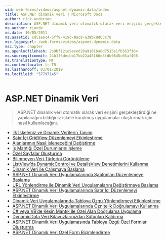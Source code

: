 ```yaml
---
uid: web-forms/videos/aspnet-dynamic-data/index
title: ASP.NET dinamik veri | Microsoft Docs
author: rick-anderson
description: ASP.NET dinamik veri otomatik olarak veri erişimi gerçekleştirdiği ne yapılacağını bildiğiniz iskele kurulmuş uygulamalar oluşturmak için nasıl kullanılacağını.
ms.author: riande
ms.date: 10/05/2011
ms.assetid: cd51e6c4-6ff9-419d-8ac8-a39b79d63c78
msc.legacyurl: /web-forms/videos/aspnet-dynamic-data
msc.type: chapter
ms.openlocfilehash: 2b9bf121e9eced28a91616a8d7515e1fb563f304
ms.sourcegitcommit: 24b1f6decbb17bb22a45166e5fdb0845c65af498
ms.translationtype: MT
ms.contentlocale: tr-TR
ms.lasthandoff: 03/01/2019
ms.locfileid: "57797145"
---
```

<a name="aspnet-dynamic-data"></a>ASP.NET Dinamik Veri
====================
> ASP.NET dinamik veri otomatik olarak veri erişimi gerçekleştirdiği ne yapılacağını bildiğiniz iskele kurulmuş uygulamalar oluşturmak için nasıl kullanılacağını.


- [İlk İskeleniz ve Dinamik Verilerin Tanımı](your-first-scaffold-and-what-is-dynamic-data.md)
- [Satır İçi GridView Düzenlemeyi Etkinleştirme](how-do-i-enable-inline-gridview-editing.md)
- [Alanlarımın Nasıl İşleneceğini Değiştirme](how-do-i-change-how-my-fields-render.md)
- [İş Mantığı Özel Durumlarını İşleme](how-do-i-handle-business-logic-exceptions.md)
- [Özel Sayfalar Oluşturma](how-do-i-make-custom-pages.md)
- [Bilinmeyen Veri Türlerini Görüntüleme](how-do-i-display-unknown-datatypes.md)
- [ListView’da DynamicControl ve DetailsView Denetimlerini Kullanma](how-do-i-use-a-dynamiccontrol-in-listview-and-detailsview-controls.md)
- [Dinamik Veri ile Çalışmaya Başlama](getting-started-with-dynamic-data.md)
- [ASP.NET Dinamik Veri Uygulamalarında Şablonları Düzenlemeye Başlama](begin-editing-the-templates-in-aspnet-dynamic-data-applications.md)
- [URL Yönlendirme ile Dinamik Veri Uygulamalarını Değiştirmeye Başlama](begin-modifying-dynamic-data-applications-with-url-routing.md)
- [ASP.NET Dinamik Veri Uygulamalarında Satır İçi Düzenlemeyi Etkinleştirme](enable-in-line-editing-in-aspnet-dynamic-data-applications.md)
- [Dinamik Veri Uygulamalarında Tabloya Özgü Yönlendirmeyi Etkinleştirme](how-to-enable-table-specific-routing-in-dynamic-data-applications.md)
- [ASP.NET Dinamik Veri Uygulamalarında Öznitelik Doğrulamayı Kullanma](how-to-use-attribute-validation-in-aspnet-dynamic-data-applications.md)
- [C# veya VB’de Kesin Mantık ile Özel Alan Doğrulama Uygulama](how-to-implement-custom-field-validation-with-imperative-logic-in-vb-or-c.md)
- [DynamicData Veri Kılavuzlarınızdan Sütunları Kaldırma](how-to-remove-columns-from-your-dynamicdata-data-grids.md)
- [ASP.NET Dinamik Veri Uygulamasında Tabloya Özgü Özel Formlar Oluşturma](how-to-create-table-specific-custom-forms-in-an-aspnet-dynamic-data-application.md)
- [ASP.NET Dinamik Veri Özel Form Biçimlendirme](aspnet-dynamic-data-custom-form-formatting.md)
